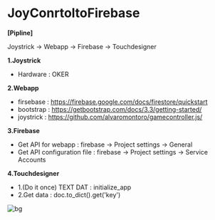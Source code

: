 # JoyConrtoltoFirebase

**[Pipline]**

Joystrick -> Webapp -> Firebase -> Touchdesigner

**1.Joystrick**
- Hardware : OKER

**2.Webapp**
- firsebase : https://firebase.google.com/docs/firestore/quickstart
- bootstrap  : https://getbootstrap.com/docs/3.3/getting-started/
- joystrick : https://github.com/alvaromontoro/gamecontroller.js/

**3.Firebase**
- Get API for webapp : firebase -> Project settings -> General
- Get API configuration file : firebase -> Project settings -> Service Accounts

**4.Touchdesigner**
- 1.(Do it once) TEXT DAT : initialize_app 
- 2.Get data : doc.to_dict().get('key')



![bg](https://user-images.githubusercontent.com/17475338/126764234-9526a434-6799-427c-9c3b-5456152fa308.PNG)
